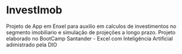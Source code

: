 # InvestImob
Projeto de App em Enxel para auxilio em calculos de investimentos no segmento imobiliario e simulação de projeções a longo prazo. Projeto elaborado no BootCamp Santander - Excel com Inteligência Artificial adimistrado pela DIO
